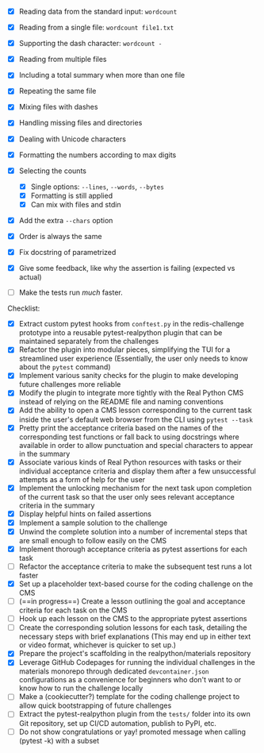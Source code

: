 - [x] Reading data from the standard input: `wordcount`
- [x] Reading from a single file: `wordcount file1.txt`
- [x] Supporting the dash character: `wordcount -`
- [x] Reading from multiple files
- [x] Including a total summary when more than one file
- [x] Repeating the same file
- [x] Mixing files with dashes
- [x] Handling missing files and directories
- [x] Dealing with Unicode characters
- [x] Formatting the numbers according to max digits
- [x] Selecting the counts
    - [x] Single options: `--lines`, `--words`, `--bytes`
    - [x] Formatting is still applied
    - [x] Can mix with files and stdin
- [x] Add the extra `--chars` option
- [x] Order is always the same
- [x] Fix docstring of parametrized
- [x] Give some feedback, like why the assertion is failing (expected vs actual)
- [ ] Make the tests run _much_ faster.


Checklist:

- [x] Extract custom pytest hooks from `conftest.py` in the redis-challenge prototype into a reusable pytest-realpython plugin that can be maintained separately from the challenges
- [x] Refactor the plugin into modular pieces, simplifying the TUI for a streamlined user experience (Essentially, the user only needs to know about the `pytest` command)
- [x] Implement various sanity checks for the plugin to make developing future challenges more reliable 
- [x] Modify the plugin to integrate more tightly with the Real Python CMS instead of relying on the README file and naming conventions
- [x] Add the ability to open a CMS lesson corresponding to the current task inside the user's default web browser from the CLI using `pytest --task`
- [x] Pretty print the acceptance criteria based on the names of the corresponding test functions or fall back to using docstrings where available in order to allow punctuation and special characters to appear in the summary
- [x] Associate various kinds of Real Python resources with tasks or their individual acceptance criteria and display them after a few unsuccessful attempts as a form of help for the user
- [x] Implement the unlocking mechanism for the next task upon completion of the current task so that the user only sees relevant acceptance criteria in the summary
- [x] Display helpful hints on failed assertions
- [x] Implement a sample solution to the challenge
- [x] Unwind the complete solution into a number of incremental steps that are small enough to follow easily on the CMS
- [x] Implement thorough acceptance criteria as pytest assertions for each task
- [ ] Refactor the acceptance criteria to make the subsequent test runs a lot faster
- [x] Set up a placeholder text-based course for the coding challenge on the CMS
- [ ] (==in progress==) Create a lesson outlining the goal and acceptance criteria for each task on the CMS
- [ ] Hook up each lesson on the CMS to the appropriate pytest assertions
- [ ] Create the corresponding solution lessons for each task, detailing the necessary steps with brief explanations (This may end up in either text or video format, whichever is quicker to set up.)
- [x] Prepare the project's scaffolding in the realpython/materials repository 
- [x] Leverage GitHub Codepages for running the individual challenges in the materials monorepo through dedicated `devcontainer.json` configurations as a convenience for beginners who don't want to or know how to run the challenge locally
- [ ] Make a (cookiecutter?) template for the coding challenge project to allow quick bootstrapping of future challenges
- [ ] Extract the pytest-realpython plugin from the `tests/` folder into its own Git repository, set up CI/CD automation, publish to PyPI, etc.
- [ ] Do not show congratulations or yay! promoted message when calling (pytest -k) with a subset
